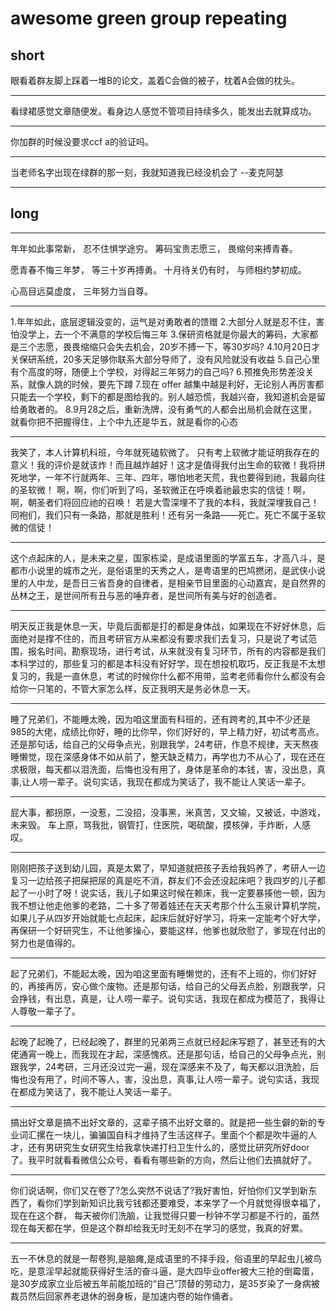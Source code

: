 # awesome green group repeating

## short

眼看着群友脚上踩着一堆B的论文，盖着C会做的被子，枕着A会做的枕头。

---

看绿裙感觉文章随便发。看身边人感觉不管项目持续多久，能发出去就算成功。

---

你加群的时候没要求ccf a的验证吗。

---

当老师名字出现在绿群的那一刻，我就知道我已经没机会了  --麦克阿瑟

---

## long

---

年年如此事常新，
忍不住惧学途穷。
筹码宝贵志愿三，
畏缩何来搏青春。

愿青春不悔三年梦，
等三十岁再搏勇。
十月待关仍有时，
与师相约梦初成。

心高目远莫虚度，
三年努力当自尊。

---

1.年年如此，底层逻辑没变的，运气是对勇敢者的馈赠
2.大部分人就是忍不住，害怕没学上，去一个不满意的学校后悔三年
3.保研资格就是你最大的筹码，大家都是三个志愿，畏畏缩缩只会失去机会，20岁不搏一下，等30岁吗?
4.10月20日才关保研系统，20多天足够你联系大部分导师了，没有风险就没有收益
5.自己心里有个高度的呀，随便上个学校，对得起三年努力的自己吗?
6.预推免形势差没关系，就像人跳的时候，要先下蹲
7.现在 offer 越集中越是利好，无论别人再厉害都只能去一个学校，剩下的都是图给我的。别人越恐慌，我越兴奋，我知道机会是留给勇敢者的。
8.9月28之后，重新洗牌，没有勇气的人都会出局机会就在这里，就看你把不把握得住，上个中九还是华五，就是看你的心态

---

我笑了，本人计算机科班，今年就死磕软微了。
只有考上软微才能证明我存在的意义！我的评价是就该炸！而且越炸越好！这才是值得我付出生命的软微！我将拼死地学，一年不行就两年、三年、四年，哪怕地老天荒，我也要得到祂，我最向往的圣软微！
啊，啊，你们听到了吗，圣软微正在呼唤着祂最忠实的信徒！啊，啊，朝圣者们将回应祂的召唤！
若是大雪深埋不了我的本科，我就深埋我自己！
同袍们，我们只有一条路，那就是胜利！还有另一条路——死亡。死亡不属于圣软微的信徒！

---

这个点起床的人，是未来之星，国家栋梁，是成语里面的学富五车，才高八斗，是都市小说里的城市之光，是俗语里的天秀之人，是粤语里的巴鸠撚闭，是武侠小说里的人中龙，是吾日三省吾身的自律者，是相亲节目里面的心动嘉宾，是自然界的丛林之王，是世间所有丑与恶的唾弃者，是世间所有美与好的创造者。

---

明天反正我是休息一天，毕竟后面都是打的都是身体战，如果现在不好好休息，后面绝对是撑不住的，而且考研官方从来都没有要求我们去复习，只是说了考试范围，报名时间，勘察现场，进行考试，从来就没有复习环节，所有的内容都是我们本科学过的，那些复习的都是本科没有好好学，现在想投机取巧，反正我是不太想复习的，我是一直休息，考试的时候你什么都不用带，监考老师看你什么都没有会给你一只笔的，不管大家怎么样，反正我明天是务必休息一天。

---

睡了兄弟们，不能睡太晚，因为咱这里面有科班的，还有跨考的,其中不少还是985的大佬，成绩比你好，睡的比你早，你们好好的，早上精力好，初试考高点。还是那句话，给自己的父母争点光，别跟我学，24考研，作息不规律，天天熬夜睡懒觉，现在深感身体不如从前了，整天缺乏精力，再学也力不从心了，现在还在求极限，每天都以泪洗面，后悔也没有用了，身体是革命的本钱，害，没出息，真事,让人唠一辈子。说句实话，我现在都成为笑话了，我不能让人笑话一辈子。

---

屁大事，都拐原，一没惹，二没招，没事黑，米真苦，又文输，又被诋，中游戏，未来毁。 车上原，骂我批，钢管打，住医院，喝硫酸，摸核弹，手炸断，人感叹。

---

刚刚把孩子送到幼儿园，真是太累了，早知道就把孩子丢给我妈养了，考研人一边复习一边给孩子把屎把尿的真是吃不消，群友们不会还没起床吧？我四岁的儿子都起了一小时了呀！说实话，我儿子如果这时候在赖床，我一定要暴揍他一顿，因为我不想让他走他爹的老路，二十多了带着娃还在天天考那个什么玉泉计算机学院，如果儿子从四岁开始就能七点起床，起床后就好好学习，将来一定能考个好大学，再保研一个好研究生，不让他爹操心，要能这样，他爹也就欣慰了，爹现在付出的努力也是值得的。

---

起了兄弟们，不能起太晚，因为咱这里面有睡懒觉的，还有不上班的，你们好好的，再接再厉，安心做个废物。还是那句话，给自己的父母丟点脸，别跟我学，只会挣钱，有出息，真是，让人唠一辈子。说句实话，我现在都成为模范了，我得让人尊敬一辈子了。

---

起晚了起晚了，已经起晚了，群里的兄弟两三点就已经起床写题了，甚至还有的大佬通宵一晚上，而我现在才起，深感愧疚。还是那句话，给自己的父母争点光，别跟我学，24考研，三月还没过完一遍，现在深感来不及了，每天都以泪洗脸，后悔也没有用了，时间不等人，害，没出息，真事,让人唠一辈子。说句实话，我现在都成为笑话了，我不能让人笑话一辈子。

---

搞出好文章是搞不出好文章的，这辈子搞不出好文章的。就是把一些生僻的新的专业词汇摞在一块儿，骗骗国自科才维持了生活这样子。里面个个都是吹牛逼的人才，还有男研究生女研究生给我拿快递打扫卫生什么的，感觉比研究所好door了。我平时就看看微信公众号，看看有哪些新的方向，然后让他们去搞就好了。

---

你们说话啊，你们又在卷了?怎么突然不说话了?我好害怕，好怕你们又学到新东西了，看你们学到新知识比我亏钱都还要难受，本来学了一个月就觉得很幸福了， 现在在这个群， 每天被你们洗脑，让我觉得只要一秒钟不学习都是不行的，虽然现在每天都在学，但是这个群却给我无时无刻不在学习的感觉，我真的好累。

---

五一不休息的就是一帮卷狗,是脑瘫,是成语里的不择手段，俗语里的早起虫儿被鸟吃，是意淫早起就能获得好生活的奋斗逼，是大四毕业offer被大三抢的倒霉蛋，是30岁成家立业后被五年前能加班的“自己”顶替的劳动力，是35岁染了一身病被裁员然后回家养老退休的弱身板，是加速内卷的始作俑者。

